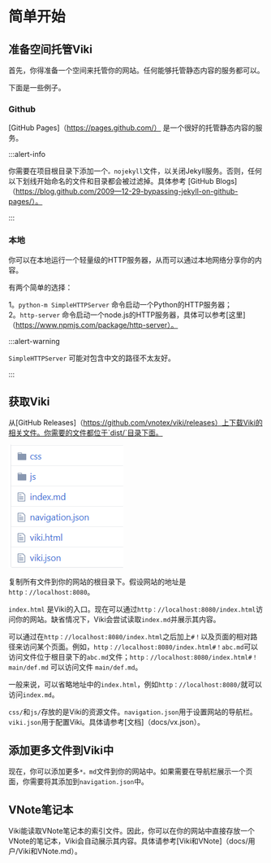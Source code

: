 # 简单开始  
## 准备空间托管Viki  
首先，你得准备一个空间来托管你的网站。任何能够托管静态内容的服务都可以。  

下面是一些例子。  

### Github  
[GitHub Pages]（https://pages.github.com/） 是一个很好的托管静态内容的服务。  

:::alert-info  

你需要在项目根目录下添加一个`。nojekyll`文件，以关闭Jekyll服务。否则，任何以下划线开始命名的文件和目录都会被过滤掉。具体参考 [GitHub Blogs]（https://blog.github.com/2009—12-29-bypassing-jekyll-on-github-pages/）。  

:::  

### 本地  
你可以在本地运行一个轻量级的HTTP服务器，从而可以通过本地网络分享你的内容。  

有两个简单的选择：  

1。`python-m SimpleHTTPServer` 命令启动一个Python的HTTP服务器；  
2。`http-server` 命令启动一个node.js的HTTP服务器，具体可以参考[这里]（https://www.npmjs.com/package/http-server）。  

:::alert-warning  

`SimpleHTTPServer` 可能对包含中文的路径不太友好。  

:::  

## 获取Viki  
从[GitHub Releases]（https://github.com/vnotex/viki/releases）上下载Viki的相关文件。你需要的文件都位于`dist/`目录下面。  

![Viki Files](_v_images/20181118110442141_26270.png)  

复制所有文件到你的网站的根目录下。假设网站的地址是`http：//localhost:8080`。  

`index.html` 是Viki的入口。现在可以通过`http：//localhost:8080/index.html`访问你的网站。缺省情况下，Viki会尝试读取`index.md`并展示其内容。  

可以通过在`http：//localhost:8080/index.html`之后加上`#！`以及页面的相对路径来访问某个页面。例如，`http：//localhost:8080/index.html#！abc.md`可以访问文件位于根目录下的`abc.md`文件；`http：//localhost:8080/index.html#！main/def.md` 可以访问文件 `main/def.md`。  

一般来说，可以省略地址中的`index.html`，例如`http：//localhost:8080/`就可以访问`index.md`。  

`css/`和`js/`存放的是Viki的资源文件。`navigation.json`用于设置网站的导航栏。`viki.json`用于配置Viki。具体请参考[文档]（docs/vx.json）。  

## 添加更多文件到Viki中  
现在，你可以添加更多`*。md`文件到你的网站中。如果需要在导航栏展示一个页面，你需要将其添加到`navigation.json`中。  

## VNote笔记本  
Viki能读取VNote笔记本的索引文件。因此，你可以在你的网站中直接存放一个VNote的笔记本，Viki会自动展示其内容。具体请参考[Viki和VNote]（docs/用户/Viki和VNote.md）。  
